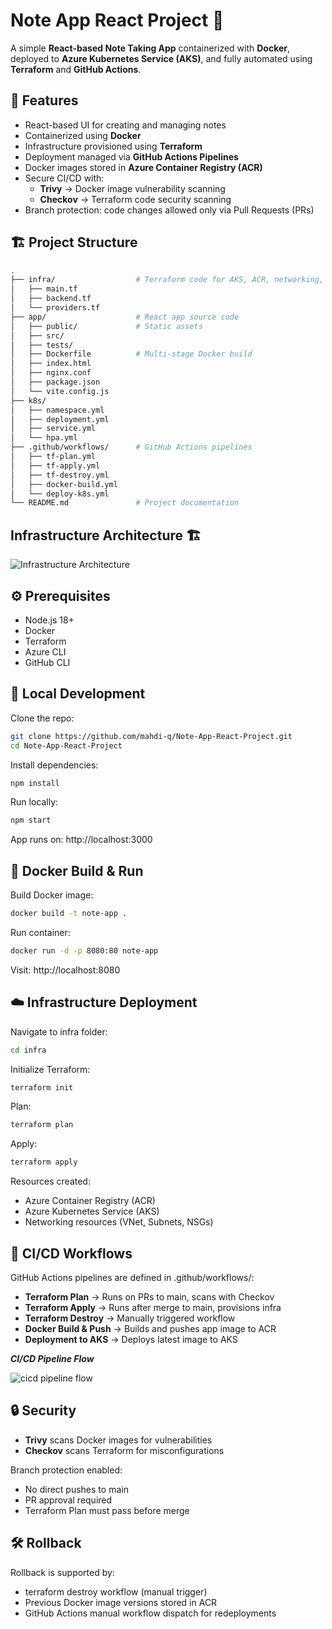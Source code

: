 # Note App React Project 🚀

A simple **React-based Note Taking App** containerized with **Docker**, deployed to **Azure Kubernetes Service (AKS)**, and fully automated using **Terraform** and **GitHub Actions**.

## 📌 Features
- React-based UI for creating and managing notes
- Containerized using **Docker**
- Infrastructure provisioned using **Terraform**
- Deployment managed via **GitHub Actions Pipelines**
- Docker images stored in **Azure Container Registry (ACR)**
- Secure CI/CD with:
  - **Trivy** → Docker image vulnerability scanning
  - **Checkov** → Terraform code security scanning
- Branch protection: code changes allowed only via Pull Requests (PRs)

## 🏗️ Project Structure
```bash
.
├── infra/                  # Terraform code for AKS, ACR, networking, etc.
│   ├── main.tf
│   ├── backend.tf
│   └── providers.tf
├── app/                    # React app source code
│   ├── public/             # Static assets
│   ├── src/
│   ├── tests/
│   ├── Dockerfile          # Multi-stage Docker build
│   ├── index.html
│   ├── nginx.conf
│   ├── package.json
│   └── vite.config.js
├── k8s/
│   ├── namespace.yml
│   ├── deployment.yml
│   ├── service.yml
│   └── hpa.yml                           
├── .github/workflows/      # GitHub Actions pipelines
│   ├── tf-plan.yml
│   ├── tf-apply.yml
│   ├── tf-destroy.yml
│   ├── docker-build.yml
│   └── deploy-k8s.yml
└── README.md               # Project documentation
```

## Infrastructure Architecture 🏗️

![Infrastructure Architecture](images/lab4.png)

## ⚙️ Prerequisites
- Node.js 18+
- Docker
- Terraform
- Azure CLI
- GitHub CLI

## 🚀 Local Development
Clone the repo:
```bash
git clone https://github.com/mahdi-q/Note-App-React-Project.git
cd Note-App-React-Project
```

Install dependencies:
```bash
npm install
```

Run locally:
```bash
npm start
```

App runs on: http://localhost:3000

## 🐳 Docker Build & Run
Build Docker image:
```bash
docker build -t note-app .
```

Run container:
```bash
docker run -d -p 8080:80 note-app
```
Visit: http://localhost:8080

## ☁️ Infrastructure Deployment

Navigate to infra folder:
```bash
cd infra
```

Initialize Terraform:
```bash
terraform init
```

Plan:
```bash
terraform plan
```

Apply:
```bash
terraform apply
```

Resources created:
- Azure Container Registry (ACR)
- Azure Kubernetes Service (AKS)
- Networking resources (VNet, Subnets, NSGs)

## 🔄 CI/CD Workflows
GitHub Actions pipelines are defined in .github/workflows/:
- **Terraform Plan** → Runs on PRs to main, scans with Checkov
- **Terraform Apply** → Runs after merge to main, provisions infra
- **Terraform Destroy** → Manually triggered workflow
- **Docker Build & Push** → Builds and pushes app image to ACR
- **Deployment to AKS** → Deploys latest image to AKS

***CI/CD Pipeline Flow***

![cicd pipeline flow](images/pipeline.png)

## 🔒 Security
- **Trivy** scans Docker images for vulnerabilities
- **Checkov** scans Terraform for misconfigurations

Branch protection enabled:
- No direct pushes to main
- PR approval required
- Terraform Plan must pass before merge

## 🛠️ Rollback
Rollback is supported by:
- terraform destroy workflow (manual trigger)
- Previous Docker image versions stored in ACR
- GitHub Actions manual workflow dispatch for redeployments